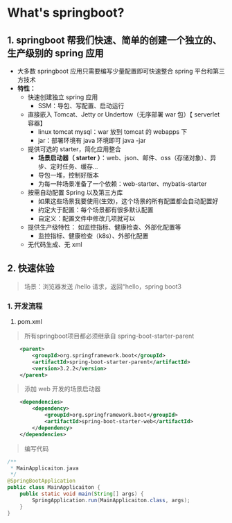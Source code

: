 # What's springboot?
## 1. springboot 帮我们快速、简单的创建一个独立的、生产级别的 spring 应用
+ 大多数 springboot 应用只需要编写少量配置即可快速整合 spring 平台和第三方技术
+ **特性：**
  + 快速创建独立 spring 应用 
    + SSM：导包、写配置、启动运行
  + 直接嵌入 Tomcat、Jetty or Undertow（无序部署 war 包）【 serverlet 容器】
    +  linux tomcat mysql：war 放到 tomcat 的 webapps 下
    +  jar：部署环境有 java 环境即可 java -jar
  + 提供可选的 starter，简化应用整合
    + **场景启动器（ starter ）**：web、json、邮件、oss（存储对象）、异步、定时任务、缓存...
    + 导包一堆，控制好版本
    + 为每一种场景准备了一个依赖：web-starter、mybatis-starter
  + 按需自动配置 Spring 以及第三方库 
    + 如果这些场景我要使用(生效)，这个场景的所有配置都会自动配置好
    + 约定大于配置：每个场景都有很多默认配置
    + 自定义：配置文件中修改几项就可以
  + 提供生产级特性： 如监控指标、健康检查、外部化配置等
    + 监控指标、健康检查（k8s）、外部化配置
  + 无代码生成、无 xml
## 2. 快速体验
> 场景：浏览器发送 /hello 请求，返回“hello，spring boot3
### 1. 开发流程
1. pom.xml
> 所有springboot项目都必须继承自 spring-boot-starter-parent
```xml
    <parent>
        <groupId>org.springframework.boot</groupId>
        <artifactId>spring-boot-starter-parent</artifactId>
        <version>3.2.2</version>
    </parent>
```
> 添加 web 开发的场景启动器
```xml
    <dependencies>
        <dependency>
            <groupId>org.springframework.boot</groupId>
            <artifactId>spring-boot-starter-web</artifactId>
        </dependency>
    </dependencies>
```
> 编写代码
```java
/**
 * MainApplicaiton.java
 */
@SpringBootApplication
public class MainApplicaiton {
    public static void main(String[] args) {
        SpringApplication.run(MainApplicaiton.class, args);
    }
}
```
